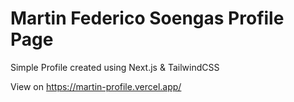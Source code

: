 # Martin Federico Soengas Profile Page

Simple Profile created using Next.js & TailwindCSS

View on https://martin-profile.vercel.app/
